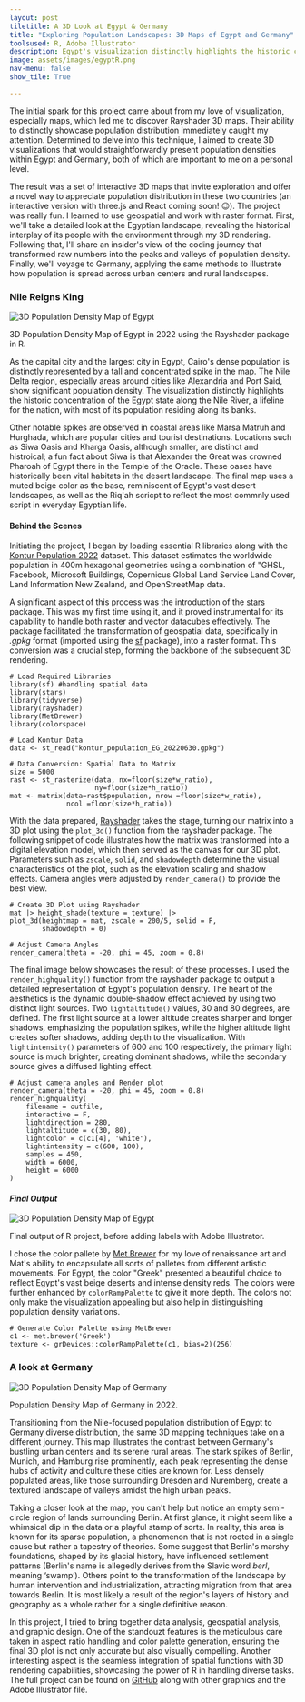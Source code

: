```yaml
---
layout: post
tiletitle: A 3D Look at Egypt & Germany
title: "Exploring Population Landscapes: 3D Maps of Egypt and Germany"
toolsused: R, Adobe Illustrator
description: Egypt's visualization distinctly highlights the historic concentration of the Egypt state along the Nile River, a lifeline for the nation, with most of its population residing along its banks. 
image: assets/images/egyptR.png
nav-menu: false
show_tile: True

---
```


The initial spark for this project came about from my love of visualization, especially maps, which led me to discover Rayshader 3D maps. Their ability to distinctly showcase population distribution immediately caught my attention. Determined to delve into this technique, I aimed to create 3D visualizations that would straightforwardly present population densities within Egypt and Germany, both of which are important to me on a personal level. 

The result was a set of interactive 3D maps that invite exploration and offer a novel way to appreciate population distribution in these two countries (an interactive version with three.js and React coming soon! 😉). The project was really fun. I learned to use geospatial and work with raster format. First, we'll take a detailed look at the Egyptian landscape, revealing the historical interplay of its people with the environment through my 3D rendering. Following that, I'll share an insider's view of the coding journey that transformed raw numbers into the peaks and valleys of population density. Finally, we'll voyage to Germany, applying the same methods to illustrate how population is spread across urban centers and rural landscapes.

<h3>Nile Reigns King</h3>

<div class="image-wrapper">
    <img src="/assets/images/egyptR.png" class="your-image-class" alt="3D Population Density Map of Egypt">
    <p class="your-caption-class">3D Population Density Map of Egypt in 2022 using the Rayshader package in R.</p>
</div>


As the capital city and the largest city in Egypt, Cairo's dense population is distinctly represented by a tall and concentrated spike in the map. The Nile Delta region, especially areas around cities like Alexandria and Port Said, show significant population density. The visualization distinctly highlights the historic concentration of the Egypt state along the Nile River, a lifeline for the nation, with most of its population residing along its banks. 

Other notable spikes are observed in coastal areas like Marsa Matruh and Hurghada, which are popular cities and tourist destinations. Locations such as Siwa Oasis and Kharga Oasis, although smaller, are distinct and histroical; a fun fact about Siwa is that Alexander the Great was crowned Pharoah of Egypt there in the Temple of the Oracle. These oases have historically been vital habitats in the desert landscape. The final map uses a muted beige color as the base, reminiscent of Egypt's vast desert landscapes, as well as the Riq'ah scricpt to reflect the most commnly used script in everyday Egyptian life.

<!-- New Section: Discussing the Code -->

<h4>Behind the Scenes</h4>


Initiating the project, I began by loading essential R libraries along with the <a href="https://data.humdata.org/dataset/kontur-population-egypt">Kontur Population 2022</a>  dataset. This dataset estimates the worldwide population in 400m hexagonal geometries using a combination of "GHSL, Facebook, Microsoft Buildings, Copernicus Global Land Service Land Cover, Land Information New Zealand, and OpenStreetMap data.

A significant aspect of this process was the introduction of the <a href="https://r-spatial.github.io/stars/">stars</a> package. This was my first time using it, and it proved instrumental for its capability to handle both raster and vector datacubes effectively. The package facilitated the transformation of geospatial data, specifically in <i>.gpkg</i> format (imported using the <a href= "https://r-spatial.github.io/sf/">sf</a> package), into a raster format. This conversion was a crucial step, forming the backbone of the subsequent 3D rendering.


<pre><code class="language-r"># Load Required Libraries
library(sf) #handling spatial data
library(stars)
library(tidyverse)
library(rayshader)
library(MetBrewer)
library(colorspace)

# Load Kontur Data
data <- st_read("kontur_population_EG_20220630.gpkg")

# Data Conversion: Spatial Data to Matrix
size = 5000
rast <- st_rasterize(data, nx=floor(size*w_ratio), 
                     ny=floor(size*h_ratio))
mat <- matrix(data=rast$population, nrow =floor(size*w_ratio), 
              ncol =floor(size*h_ratio))
</code></pre>			


With the data prepared, <a href="https://www.rayshader.com/">Rayshader</a> takes the stage, turning our matrix into a 3D plot using the <code class="language-r">plot_3d()</code> function from the rayshader package. The following snippet of code illustrates how the matrix was transformed into a digital elevation model, which then served as the canvas for our 3D plot. Parameters such as <code class="language-r">zscale</code>, <code class="language-r">solid</code>, and <code class="language-r">shadowdepth</code> determine the visual characteristics of the plot, such as the elevation scaling and shadow effects. Camera angles were adjusted by <code class="language-r">render_camera()</code> to provide the best view.

<pre><code class="language-r"># Create 3D Plot using Rayshader
mat |> height_shade(texture = texture) |> 
plot_3d(heightmap = mat, zscale = 200/5, solid = F, 
        shadowdepth = 0)

# Adjust Camera Angles
render_camera(theta = -20, phi = 45, zoom = 0.8)
</code></pre>

The final image below showcases the result of these processes. I used the <code class="language-r">render_highquality()</code> function from the rayshader package to output a detailed representation of Egypt's population density. The heart of the aesthetics is the dynamic double-shadow effect achieved by using two distinct light sources. Two <code class="language-r">lightaltitude()</code> values, 30 and 80 degrees, are defined. The first light source at a lower altitude creates sharper and longer shadows, emphasizing the population spikes, while the higher altitude light creates softer shadows, adding depth to the visualization. With <code class="language-r">lightintensity()</code> parameters of 600 and 100 respectively, the primary light source is much brighter, creating dominant shadows, while the secondary source gives a diffused lighting effect.

<pre><code class="language-r"># Adjust camera angles and Render plot
render_camera(theta = -20, phi = 45, zoom = 0.8)
render_highquality(
    filename = outfile,
    interactive = F,
    lightdirection = 280,
    lightaltitude = c(30, 80),
    lightcolor = c(c1[4], 'white'),
    lightintensity = c(600, 100),
    samples = 450,
    width = 6000,
    height = 6000
)
</code></pre>

<h4><i>Final Output</i></h4>

<div class="image-wrapper">
    <img src="/assets/images/egy_final_plot.png" class="your-image-class" alt="3D Population Density Map of Egypt">
    <p class="your-caption-class">Final output of R project, before adding labels with Adobe Illustrator.</p>
</div>

I chose the color pallete by <a href="https://github.com/BlakeRMills/MetBrewer">Met Brewer</a> for my love of renaissance art and Mat's ability to encapsulate all sorts of  palletes from different artistic movements.  For Egypt, the color "Greek" presented a beautiful choice to reflect Egypt's vast beige deserts and intense density reds. The colors were further enhanced by <code class="language-r">colorRampPalette</code> to give it more depth. The colors not only make the visualization appealing but also help in distinguishing population density variations.

<pre><code class="language-r"># Generate Color Palette using MetBrewer
c1 <- met.brewer('Greek')
texture <- grDevices::colorRampPalette(c1, bias=2)(256)
</code></pre>			

<h3>A look at Germany</h3>
<div class="image-wrapper">
    <img src="/assets/images/germanyR.png" class="your-image-class" alt="3D Population Density Map of Germany">
    <p class="your-caption-class">Population Density Map of Germany in 2022.</p>
</div>

Transitioning from the Nile-focused population distribution of Egypt to Germany diverse distribution, the same 3D mapping techniques take on a different journey. This map illustrates the contrast between Germany's bustling urban centers and its serene rural areas. The stark spikes of Berlin, Munich, and Hamburg rise prominently, each peak representing the dense hubs of activity and culture these cities are known for. Less densely populated areas, like those surrounding Dresden and Nuremberg, create a textured landscape of valleys amidst the high urban peaks. 

Taking a closer look at the map, you can't help but notice an empty semi-circle region of lands surrounding Berlin. At first glance, it might seem like a whimsical dip in the data or a playful stamp of sorts. In reality, this area is known for its sparse population, a phenomenon that is not rooted in a single cause but rather a tapestry of theories. Some suggest that Berlin's marshy foundations, shaped by its glacial history, have influenced settlement patterns (Berlin's name is allegedly derives from the Slavic word <i>berl</i>, meaning ‘swamp’). Others point to the transformation of the landscape by human intervention and industrialization, attracting migration from that area towards Berlin. It is most likely a result of the region's layers of history and geography as a whole rather for a single definitive reason.

In this project, I tried to bring together data analysis, geospatial analysis, and graphic design. One of the standouzt features is the meticulous care taken in aspect ratio handling and color palette generation, ensuring the final 3D plot is not only accurate but also visually compelling. Another interesting aspect is the seamless integration of spatial functions with 3D rendering capabilities, showcasing the power of R in handling diverse tasks. The full project can be found on <a href="https://github.com/sherifscript/RayshaderMaps">GitHub</a> along with  other graphics and the Adobe Illustrator file.